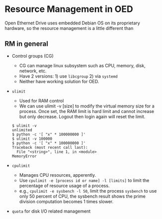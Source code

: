# Resource Management in OED
Open Ethernet Drive uses embedded Debian OS on its proprietary hardware, so the resource management is a little different than 

## RM in general
- Control groups (CG) 
	- CG can manage linux subsystem such as CPU, memory, disk, network, etc.
	- Have 2 versions: 1) use ```libcgroup``` 2) via ```systemd```
	- Neither have working solution for OED.
- ```ulimit```
	- Used for RAM control
	- We can use ulimit -v [size] to modify the virtual memory size for a process. Once set, the RAM limit is hard limit and cannot increase but only decrease. Logout then login again will reset the limit. 
	``` 
    $ ulimit -v
	unlimited
	$ python -c '[ "x" * 100000000 ]'
	$ ulimit -v 100000
	$ python -c '[ "x" * 100000000 ]'
	Traceback (most recent call last):
	  File "<string>", line 1, in <module>
	MemoryError
	```
    
- ```cpulimit```
	- Manages CPU resources, apperently.
	- Use ```cpulimit -e [process id or name] -l [limits]``` to limit the percentage of resource usage of a process. 
	- e.g., ```cpulimit -e sysbench -l 50```, limit the process ```sysbench``` to use only 50 percent of CPU, the sysbench result shows the prime division computation becomes 1 times slower.
- ```quota``` for disk I/O related management

